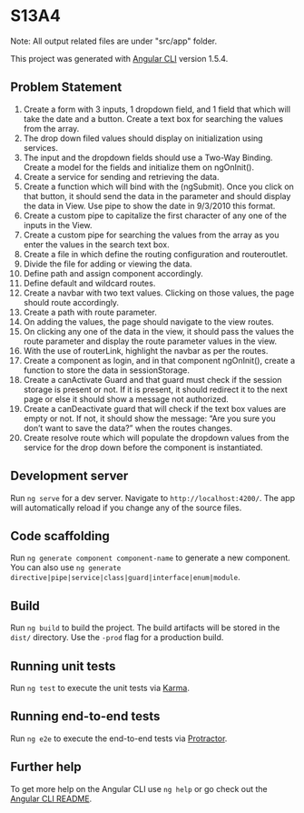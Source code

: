 # S13A4

Note: All output related files are under "src/app" folder.

This project was generated with [Angular CLI](https://github.com/angular/angular-cli) version 1.5.4.

## Problem Statement
1. Create a form with 3 inputs, 1 dropdown field, and 1 field that which will
take the date and a button. Create a text box for searching the values from
the array.
2. The drop down filed values should display on initialization using services.
3. The input and the dropdown fields should use a Two-Way Binding. Create a
model for the fields and initialize them on ngOnInit().
4. Create a service for sending and retrieving the data.
5. Create a function which will bind with the (ngSubmit). Once you click on that
button, it should send the data in the parameter and should display the data
in View. Use pipe to show the date in 9/3/2010 this format.
6. Create a custom pipe to capitalize the first character of any one of the inputs
in the View.
7. Create a custom pipe for searching the values from the array as you enter
the values in the search text box.
8. Create a file in which define the routing configuration and routeroutlet.
9. Divide the file for adding or viewing the data.
10. Define path and assign component accordingly.
11. Define default and wildcard routes.
12. Create a navbar with two text values. Clicking on those values, the page
should route accordingly.
13. Create a path with route parameter.
14. On adding the values, the page should navigate to the view routes.
15. On clicking any one of the data in the view, it should pass the values the
route parameter and display the route parameter values in the view.
16. With the use of routerLink, highlight the navbar as per the routes.
17. Create a component as login, and in that component ngOnInit(), create a
function to store the data in sessionStorage.
18. Create a canActivate Guard and that guard must check if the session storage
is present or not. If it is present, it should redirect it to the next page or else
it should show a message not authorized.
19. Create a canDeactivate guard that will check if the text box values are empty
or not. If not, it should show the message: “Are you sure you don’t want to
save the data?” when the routes changes.
20. Create resolve route which will populate the dropdown values from the
service for the drop down before the component is instantiated.

## Development server

Run `ng serve` for a dev server. Navigate to `http://localhost:4200/`. The app will automatically reload if you change any of the source files.

## Code scaffolding

Run `ng generate component component-name` to generate a new component. You can also use `ng generate directive|pipe|service|class|guard|interface|enum|module`.

## Build

Run `ng build` to build the project. The build artifacts will be stored in the `dist/` directory. Use the `-prod` flag for a production build.

## Running unit tests

Run `ng test` to execute the unit tests via [Karma](https://karma-runner.github.io).

## Running end-to-end tests

Run `ng e2e` to execute the end-to-end tests via [Protractor](http://www.protractortest.org/).

## Further help

To get more help on the Angular CLI use `ng help` or go check out the [Angular CLI README](https://github.com/angular/angular-cli/blob/master/README.md).
